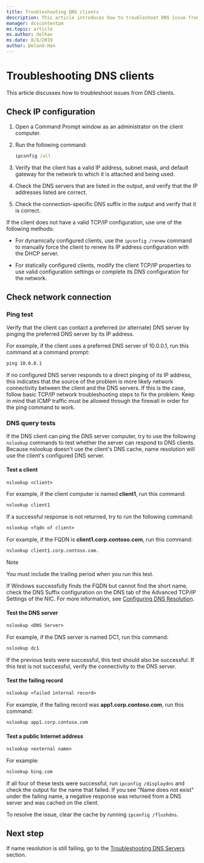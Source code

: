 ```yaml
---
title: Troubleshooting DNS clients
description: This article introduces how to troubleshoot DNS issue from client-side.
manager: dcscontentpm
ms.topic: article
ms.author: delhan
ms.date: 8/8/2019
author: Deland-Han
---
```


# Troubleshooting DNS clients

This article discusses how to troubleshoot issues from DNS clients.

## Check IP configuration

1. Open a Command Prompt window as an administrator on the client computer.

2. Run the following command:

   ```cmd
   ipconfig /all
   ```

3. Verify that the client has a valid IP address, subnet mask, and default gateway for the network to which it is attached and being used.

4. Check the DNS servers that are listed in the output, and verify that the IP addresses listed are correct.

5. Check the connection-specific DNS suffix in the output and verify that it is correct.

If the client does not have a valid TCP/IP configuration, use one of the following methods:

* For dynamically configured clients, use the `ipconfig /renew` command to manually force the client to renew its IP address configuration with the DHCP server.

* For statically configured clients, modify the client TCP/IP properties to use valid configuration settings or complete its DNS configuration for the network.

## Check network connection

### Ping test

Verify that the client can contact a preferred (or alternate) DNS server by pinging the preferred DNS server by its IP address.

For example, if the client uses a preferred DNS server of 10.0.0.1, run this command at a command prompt:

```cmd
ping 10.0.0.1
```

If no configured DNS server responds to a direct pinging of its IP address, this indicates that the source of the problem is more likely network connectivity between the client and the DNS servers. If this is the case, follow basic TCP/IP network troubleshooting steps to fix the problem. Keep in mind that ICMP traffic must be allowed through the firewall in order for the ping command to work.

### DNS query tests

If the DNS client can ping the DNS server computer, try to use the following `nslookup` commands to test whether the server can respond to DNS clients. Because nslookup doesn't use the client's DNS cache, name resolution will use the client's configured DNS server.

#### Test a client

```cmd
nslookup <client>
```

For example, if the client computer is named **client1**, run this command:

```cmd
nslookup client1
```

If a successful response is not returned, try to run the following command:

```cmd
nslookup <fqdn of client>
```

For example, if the FQDN is **client1.corp.contoso.com**, run this command:

```cmd
nslookup client1.corp.contoso.com.
```

> [!NOTE]
> You must include the trailing period when you run this test.

If Windows successfully finds the FQDN but cannot find the short name, check the DNS Suffix configuration on the DNS tab of the Advanced TCP/IP Settings of the NIC. For more information, see [Configuring DNS Resolution](/previous-versions/tn-archive/dd163570(v=technet.10)#configuring-dns-resolution).

#### Test the DNS server

```cmd
nslookup <DNS Server>
```

For example, if the DNS server is named DC1, run this command:

```cmd
nslookup dc1
```
If the previous tests were successful, this test should also be successful. If this test is not successful, verify the connectivity to the DNS server.

#### Test the failing record

```cmd
nslookup <failed internal record>
```

For example, if the failing record was **app1.corp.contoso.com**, run this command:

```cmd
nslookup app1.corp.contoso.com
```

#### Test a public Internet address

```cmd
nslookup <external name>
```

For example:
```cmd
nslookup bing.com
```

If all four of these tests were successful, run `ipconfig /displaydns` and check the output for the name that failed. If you see "Name does not exist" under the failing name, a negative response was returned from a DNS server and was cached on the client.

To resolve the issue, clear the cache by running `ipconfig /flushdns`.

## Next step

If name resolution is still failing, go to the [Troubleshooting DNS Servers](troubleshoot-dns-server.md) section.
